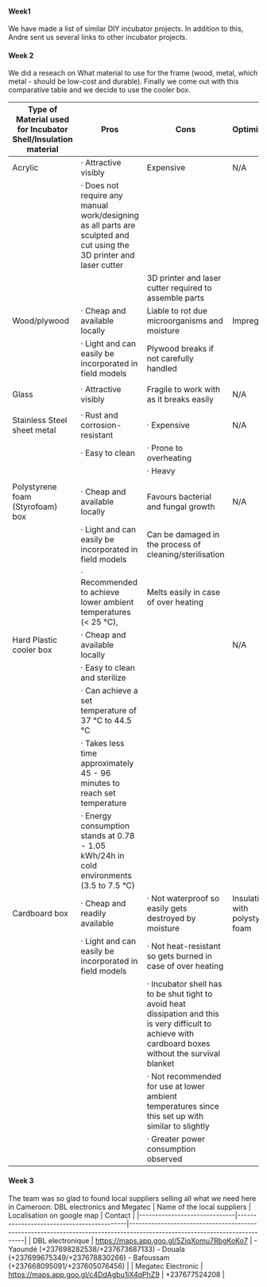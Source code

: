 #### Week1
We have made a list of similar DIY incubator projects. In addition to this, Andre sent us several links to other incubator projects.  

#### Week 2
We did a reseach on What material to use for the frame (wood, metal, which metal - should be low-cost and durable). Finally we come out with this comparative table and we decide to use the cooler box. 

| Type of Material used for Incubator Shell/Insulation material | Pros                                                                                                                      | Cons                                                                                                                                                          | Optimisation                     |
|---------------------------------------------------------------|---------------------------------------------------------------------------------------------------------------------------|---------------------------------------------------------------------------------------------------------------------------------------------------------------|----------------------------------|
| Acrylic                                                       | ·      Attractive visibly                                                                                                 | Expensive                                                                                                                                                     | N/A                              |
|                                                               | ·      Does not require any manual work/designing as all parts are sculpted and cut using the 3D printer and laser cutter |                                                                                                                                                               |                                  |
|                                                               |                                                                                                                           | 3D printer and laser cutter required to assemble parts                                                                                                        |                                  |
| Wood/plywood                                                  | ·      Cheap and available locally                                                                                        | Liable to rot due microorganisms and moisture                                                                                                                 | Impregnating                     |
|                                                               | ·      Light and can easily be incorporated in field models                                                               | Plywood breaks if not carefully handled                                                                                                                       |                                  |
|                                                               |                                                                                                                           |                                                                                                                                                               |                                  |
| Glass                                                         | ·      Attractive visibly                                                                                                 | Fragile to work with as  it breaks easily                                                                                                                     | N/A                              |
|                                                               |                                                                                                                           |                                                                                                                                                               |                                  |
| Stainless Steel sheet metal                                   | ·      Rust and corrosion- resistant                                                                                      | ·      Expensive                                                                                                                                              | N/A                              |
|                                                               | ·      Easy to clean                                                                                                      | ·      Prone to overheating                                                                                                                                   |                                  |
|                                                               |                                                                                                                           | ·      Heavy                                                                                                                                                  |                                  |
|                                                               |                                                                                                                           |                                                                                                                                                               |                                  |
| Polystyrene foam (Styrofoam) box                              | ·      Cheap and available locally                                                                                        | Favours bacterial and fungal growth                                                                                                                           | N/A                              |
|                                                               | ·      Light and can easily be incorporated in field models                                                               | Can be damaged in the process of cleaning/sterilisation                                                                                                       |                                  |
|                                                               | ·      Recommended to achieve lower ambient temperatures (< 25 °C),                                                       | Melts easily in case of over heating                                                                                                                          |                                  |
| Hard Plastic cooler box                                       | ·      Cheap and available locally                                                                                        |                                                                                                                                                               | N/A                              |
|                                                               | ·      Easy to clean and sterilize                                                                                        |                                                                                                                                                               |                                  |
|                                                               | ·      Can achieve a set temperature of 37 °C to 44.5 °C                                                                  |                                                                                                                                                               |                                  |
|                                                               | ·      Takes less time approximately 45 - 96 minutes to reach set temperature                                             |                                                                                                                                                               |                                  |
|                                                               | ·      Energy consumption stands at 0.78 - 1.05 kWh/24h in cold environments (3.5 to 7.5 °C)                              |                                                                                                                                                               |                                  |
| Cardboard box                                                 | ·      Cheap and readily available                                                                                        | ·      Not waterproof so easily gets destroyed by moisture                                                                                                    | Insulating with polystyrene foam |
|                                                               | ·      Light and can easily be incorporated in field models                                                               | ·      Not heat-resistant so gets burned in case of over heating                                                                                              |                                  |
|                                                               |                                                                                                                           | ·      Incubator shell has to be shut tight to avoid heat dissipation and this is very difficult to achieve with cardboard boxes without the survival blanket |                                  |
|                                                               |                                                                                                                           | ·      Not recommended for use at lower ambient temperatures since this set up with similar to slightly                                                       |                                  |
|                                                               |                                                                                                                           | ·      Greater power consumption observed                                                                                                                     |                                  |


#### Week 3
The team was so glad to found local suppliers selling all what we need here in Cameroon: DBL electronics and Megatec
| Name of the local suppliers  | Localisation on google map                | Contact                                                                                                                   |
|------------------------------|-------------------------------------------|---------------------------------------------------------------------------------------------------------------------------|
| DBL electronique             | https://maps.app.goo.gl/5ZiqXomu7RbgKoKo7 |  - Yaoundé (+237698282538/+237673687133) - Douala (+237699675349/+237678830266) - Bafoussam (+237668095091/+237605076456) |
| Megatec Electronic           | https://maps.app.goo.gl/c4DdAgbu1jX4qPhZ9 | +237677524208                                                                                                                                                                                                                                   |

